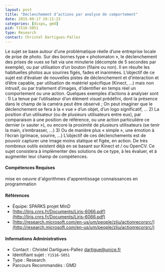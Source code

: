 ```yaml
---
layout: post
title: "Déclenchement d’actions par analyse de comportement"
date: 2015-09-17 19:11:23
categories: [dispo, gmd]
pid: Y1516-S051
type: Research
contact: Christel Dartigues-Pallez
---
```

       
Le sujet se base autour d’une problématique réelle d’une entreprise locale de prise de photo. Sur des bornes type « photomaton », le déclenchement des prises de vues se fait via une minuterie (décompte de 5 secondes par exemple), ou par utilisation d’un bouton (filaire ou non). Il en résulte les habituelles photos aux sourires figés, fades et inanimées.  L’objectif de ce sujet est d’évaluer de nouvelles pistes de déclenchement et d’interaction et d’être capable, par utilisation de matériel spécifique (Kinect, …) mais non intrusif, ou par traitement d’images, d’identifier en temps réel un comportement ou une action. Quelques exemples d’actions à analyser sont : 1) La tenue par l’utilisateur d’un élément visuel prédéfini, dont la présence dans le champ de la caméra peut être observé ; On peut imaginer que le déclenchement se fera à la « vue » d’un objet, d’un logo significatif, …  2) La position d’un utilisateur  (ou de plusieurs utilisateurs entre eux), par comparaison à une position de référence, ou une action particulière ce dernier (« sauter »), ou encore la proximité de plusieurs utilisateurs (se tenir la main, s’embrasser, …) 3)  Ou de manière plus « simple », une émotion à l’écran (grimace, sourire, …)
L’objectif de ces déclenchements est de pouvoir capturer une image moins statique et figée, en action. De très nombreux outils existent déjà en se basant sur Kinect et / ou OpenCV. Ce sujet consistera à implémenter des solutions de ce type, à les évaluer, et à augmenter leur champ de compétences.

#### Compétences Requises
mise en oeuvre d'algorithmes d'apprentissage
connaissances en programmation


#### Références

  * Équipe: SPARKS projet MinD
  * [http://liris.cnrs.fr/Documents/Liris-6066.pdf](http://liris.cnrs.fr/Documents/Liris-6066.pdf)
  * [http://research.microsoft.com/en-us/um/people/zliu/actionrecorsrc/](http://research.microsoft.com/en-us/um/people/zliu/actionrecorsrc/)

#### Informations Administratives
  * Contact : Christel Dartigues-Pallez <dartigue@unice.fr>
  * Identifiant sujet : `Y1516-S051`
  * Type : Research
  * Parcours Recommandés : GMD
     
